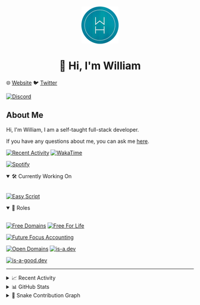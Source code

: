 <p align="center">
  <a href="https://wdh.gg/dev">
    <img src="https://raw.githubusercontent.com/WilliamDavidHarrison/WilliamDavidHarrison/main/assets/logo.png" height="100" width="100">
  </a>
</p>

<h1 align="center">👋 Hi, I'm William</h1>

🌐 [Website](https://wdh.gg/dev) 🐦 [Twitter](https://wdh.gg/twitter)

[![Discord](https://lanyard.cnrad.dev/api/853158265466257448)](https://wdh.gg/discord/account)

## About Me
Hi, I'm William, I am a self-taught full-stack developer.

If you have any questions about me, you can ask me [here](https://github.com/WilliamDavidHarrison/WilliamDavidHarrison/issues/new).

[![Recent Activity](https://img.shields.io/badge/-Recent%20Activity-333333?style=for-the-badge&logo=github)](https://wdh.gg/activity)
[![WakaTime](https://wakatime.com/badge/user/817e29c1-e1ac-4adc-936b-37bfa447c165.svg?style=for-the-badge)](https://wdh.gg/wakatime)

[![Spotify](https://spotify-github-profile.vercel.app/api/view?uid=4kteqc82me1u1vxevzly2azqs&cover_image=true&theme=novatorem&show_offline=false&background_color=121212&bar_color=53b14f&bar_color_cover=false)](https://wdh.gg/spotify)

<details open>
  <summary>🛠️ Currently Working On</summary>
  <br>

  [![Easy Script](https://img.shields.io/badge/Easy%20Script-333333?style=for-the-badge)](https://wdh.gg/easyscript)

</details>

<details open>
  <summary>💼 Roles</summary>
  <br>

  [![Free Domains](https://img.shields.io/badge/Free%20Domains-Owner-222222?style=for-the-badge)](https://wdh.gg/free-domains)
  [![Free For Life](https://img.shields.io/badge/Free%20For%20Life-Owner-222222?style=for-the-badge)](https://wdh.gg/free-for-life)

  [![Future Focus Accounting](https://img.shields.io/badge/Future%20Focus%20Accounting-Developer-222222?style=for-the-badge)](https://wdh.gg/ffa/github)

  [![Open Domains](https://img.shields.io/badge/Open%20Domains-Maintainer-222222?style=for-the-badge)](https://wdh.gg/open-domains)
  [![is-a.dev](https://img.shields.io/badge/is--a.dev-Maintainer-222222?style=for-the-badge)](https://wdh.gg/is-a-dev)

  [![is-a-good.dev](https://img.shields.io/badge/is--a--good.dev-Helper-222222?style=for-the-badge)](https://wdh.gg/is-a-good-dev)

</details>

---

<details>
  <summary>📈 Recent Activity</summary>
  <br>

  <!--RECENT_ACTIVITY:start-->
![changes_requested](https://cdn.jsdelivr.net/gh/Readme-Workflows/Readme-Icons@main/icons/octicons/RequestedChanges.svg) [#23](https://github.com/free-domains/register/pull/23#pullrequestreview-1285175493) **|** [free-domains/register](https://github.com/free-domains/register)<br>
![changes_approved](https://cdn.jsdelivr.net/gh/Readme-Workflows/Readme-Icons@main/icons/octicons/ApprovedChanges.svg) [#148](https://github.com/open-domains/register/pull/148#pullrequestreview-1285048268) **|** [open-domains/register](https://github.com/open-domains/register)<br>
![changes_approved](https://cdn.jsdelivr.net/gh/Readme-Workflows/Readme-Icons@main/icons/octicons/ApprovedChanges.svg) [#147](https://github.com/open-domains/register/pull/147#pullrequestreview-1284967423) **|** [open-domains/register](https://github.com/open-domains/register)<br>
![changes_approved](https://cdn.jsdelivr.net/gh/Readme-Workflows/Readme-Icons@main/icons/octicons/ApprovedChanges.svg) [#145](https://github.com/open-domains/register/pull/145#pullrequestreview-1284951783) **|** [open-domains/register](https://github.com/open-domains/register)<br>
![changes_approved](https://cdn.jsdelivr.net/gh/Readme-Workflows/Readme-Icons@main/icons/octicons/ApprovedChanges.svg) [#146](https://github.com/open-domains/register/pull/146#pullrequestreview-1284949000) **|** [open-domains/register](https://github.com/open-domains/register)<br>
![changes_approved](https://cdn.jsdelivr.net/gh/Readme-Workflows/Readme-Icons@main/icons/octicons/ApprovedChanges.svg) [#146](https://github.com/open-domains/register/pull/146#pullrequestreview-1284947805) **|** [open-domains/register](https://github.com/open-domains/register)<br>
![new_star](https://cdn.jsdelivr.net/gh/Readme-Workflows/Readme-Icons@main/icons/octicons/StarredRepositoryYellow.svg) [Phineas/lanyard](https://github.com/Phineas/lanyard)<br>
![new_star](https://cdn.jsdelivr.net/gh/Readme-Workflows/Readme-Icons@main/icons/octicons/StarredRepositoryYellow.svg) [iamadamdev/bypass-paywalls-chrome](https://github.com/iamadamdev/bypass-paywalls-chrome)<br>
![new_star](https://cdn.jsdelivr.net/gh/Readme-Workflows/Readme-Icons@main/icons/octicons/StarredRepositoryYellow.svg) [DanBot-Hosting/DanBotHostingStats](https://github.com/DanBot-Hosting/DanBotHostingStats)<br>
![comments](https://cdn.jsdelivr.net/gh/Readme-Workflows/Readme-Icons@main/icons/octicons/Comment.svg) [#143](https://github.com/open-domains/register/pull/143#issuecomment-1418596918) **|** [open-domains/register](https://github.com/open-domains/register)<br>
  <!--RECENT_ACTIVITY:end-->

  <!--RECENT_ACTIVITY:last_update-->
###### Last Updated: 6th February, 2023 @ 15:41pm UTC
  <!--RECENT_ACTIVITY:last_update_end-->

</details>

<details>
  <summary>📊 GitHub Stats</summary>
  <br>

  ![GitHub Stats](https://github-readme-stats.vercel.app/api?username=williamdavidharrison&theme=algolia&show_icons=true&border_radius=8&count_private=true&include_all_commits=true)

  ![Top Languages](https://github-readme-stats.vercel.app/api/top-langs/?username=williamdavidharrison&theme=algolia&layout=compact&border_radius=8)

</details>

<details>
  <summary>🐍 Snake Contribution Graph</summary>
  <br>

  ![Snake](https://github.com/WilliamDavidHarrison/WilliamDavidHarrison/blob/output/github-contribution-grid-snake.svg)

</details>
